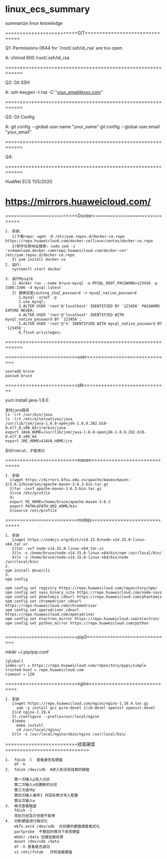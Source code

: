 # linux_ecs_summary
summarize linux knowledge

=========================GIT===============================

Q1: Permissions 0644 for '/root/.ssh/id_rsa' are too open.

A: chmod 600 /root/.ssh/id_rsa

============================================================

Q2: Git SSH

A: ssh-keygen -t rsa -C "your_email@xxx.com"

============================================================

Q3: Git Config

A: git config --global user.name "your_name"
   git config --global user.email "your_email"

============================================================

Q4: 


============================================================

HuaWei ECS 11/5/2020  
 
https://mirrors.huaweicloud.com/
============================================================

=========================Docker=============================
```
1. 安装: 
   1)下载repo: wget -O /etc/yum.repos.d/docker-ce.repo https://repo.huaweicloud.com/docker-ce/linux/centos/docker-ce.repo
   2)软件仓库地址替换: sudo sed -i 's+download.docker.com+repo.huaweicloud.com/docker-ce+' /etc/yum.repos.d/docker-ce.repo
   3) yum install docker-ce
2. 运行:   
   systemctl start docker
```   

```
3. 运行Mysql8
   1) docker run --name bruce-mysql -e MYSQL_ROOT_PASSWORD=123456 -p 3306:3306 -d mysql:latest
   2) 替换加密caching_sha2_password -> mysql_native_password
      1.mysql -uroot -p
      2.use mysql;
      3.ALTER USER 'root'@'localhost' IDENTIFIED BY '123456' PASSWORD EXPIRE NEVER;
      4.ALTER USER 'root'@'localhost' IDENTIFIED WITH mysql_native_password BY '123456';
      5.ALTER USER 'root'@'%' IDENTIFIED WITH mysql_native_password BY '123456';
      6.flush privileges;
```
============================================================

=========================user=============================
```
useradd bruce
passwd bruce
```
=========================jdk=============================

yum install java-1.8.0 
```
查找java路径
ls -lrt /usr/bin/java
ls -lrt /etc/alternatives/java
/usr/lib/jvm/java-1.8.0-openjdk-1.8.0.262.b10-0.el7_8.x86_64/jre/bin/java
export JAVA_HOME=/usr/lib/jvm/java-1.8.0-openjdk-1.8.0.262.b10-0.el7_8.x86_64
export JRE_HOME=$JAVA_HOME/jre

启动tomcat，才能成功
```

=========================maven=============================
```
1. 安装
  1)wget https://mirrors.bfsu.edu.cn/apache/maven/maven-3/3.6.3/binaries/apache-maven-3.6.3-bin.tar.gz
  2)tar -zxvf apache-maven-3.6.3-bin.tar.gz
  3)vim /etc/profile
  4)
  export M2_HOME=/home/bruce/apache-maven-3.6.3
  export PATH=$PATH:$M2_HOME/bin
  5)source /etc/profile
```

=========================nodejs=============================
```
1. 安装
   1)wget https://nodejs.org/dist/v14.15.0/node-v14.15.0-linux-x64.tar.xz
   2)tar -xvf node-v14.15.0-linux-x64.tar.xz
   3)ln -s /home/bruce/node-v14.15.0-linux-x64/bin/npm /usr/local/bin/
   4)ln -s /home/bruce/node-v14.15.0-linux-x64/bin/node /usr/local/bin/
2. 
npm install @vue/cli
3.
npm config

npm config set registry https://repo.huaweicloud.com/repository/npm/
npm config set sass_binary_site https://repo.huaweicloud.com/node-sass
npm config set phantomjs_cdnurl https://repo.huaweicloud.com/phantomjs
npm config set chromedriver_cdnurl https://repo.huaweicloud.com/chromedriver
npm config set operadriver_cdnurl https://repo.huaweicloud.com/operadriver
npm config set electron_mirror https://repo.huaweicloud.com/electron/
npm config set python_mirror https://repo.huaweicloud.com/python


```
=========================pip3=============================  

mkdir ~/.pip/pip.conf

```
[global]
index-url = https://repo.huaweicloud.com/repository/pypi/simple
trusted-host = repo.huaweicloud.com
timeout = 120
```

=========================nginx=============================
```
1. 安装
   1)wget https://repo.huaweicloud.com/nginx/nginx-1.19.4.tar.gz
     yum -y install gcc pcre-devel zlib-devel openssl openssl-devel
   2)cd nginx-1.19.4
   3)./configure --prefix=/usr/local/nginx
   4)make
     make install
     cd /usr/local/nginx/
   5)ln -s /usr/local/nginx/sbin/nginx /usr/local/bin/
```
=========================挂载硬盘=============================
```
1.	fdisk -l  查看是否有硬盘
	df -h
2.	fdisk /dev/vdb  #进入到没有挂载的硬盘
 
	第一次输入p进入分区
	第二次输入n创建新的分区
	第三次选中p
	第四次输入编号1 并回车两次写入配置
	第五次输入w
3.	再次查看磁盘
	fdisk -l
	现在已经显示但是不能用
4.	对新硬盘进行格式化
	mkfs.ext4 /dev/vdb  对创建的硬盘捷星格式化
	partprobe  不重启的情况下发现硬盘
	mkdir /data 创建挂载目录
	mount /dev/vdb /data
	df -h 查看是否成功
	vi /etc/fstab   开机挂载硬盘
```
